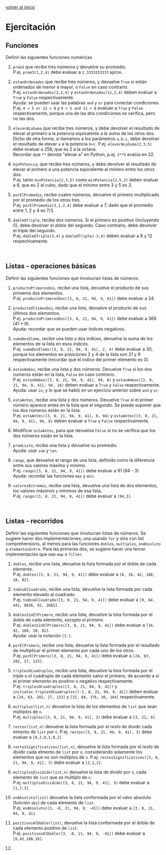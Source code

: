 <style>
.page-header {
    padding-bottom: 50px;
    padding-top: 50px;
}
</style>

[volver al inicio](./index.md)  

# Ejercitación

## Funciones

Definir las siguientes funciones numéricas
1. `prom3` que recibe tres números y devuelve su promedio.  
  P.ej. `prom3(1,2,4)` debe evaluar a `2.3333333333` aprox..

1. `estanOrdenados` que recibe tres números, y devuelve `True` si están ordenados de menor a mayor, o `False` en caso contrario.  
  P.ej. `estanOrdenados(1,2,4)` y `estanOrdenados(11,2,4)` deben evaluar a `True` y `False` respectivamente.  
  Ayuda: se pueden usar las palabras `and` y `or` para conectar condiciones. P.ej. `4 < 5 or 12 < 8` y `4 < 5 and 12 < 8` evalúan a `True` y `False` respectivamente, porque una de las dos condiciones se verifica, pero no las dos.

1. `elevarALaSuma` que recibe tres números, y debe devolver el resultado de elevar al primero a la potencia equivalente a la suma de los otros dos.  
Dicho de otra forma, si llamamos a los parámetros `a,b,c`, debe devolver el resultado de elevar `a` a la potencia `b+c`.
    P.ej. `elevarALaSuma(2,3,5)` debe evaluar a 256, que es 2 a la octava.  
    Recordar que `**` denota "elevar a" en Python, p.ej. `2**5` evalúa en 32.

1. `minPotencia`, que recibe tres números, y debe devolver el resultado de elevar al primero a una potencia equivalente al *mínimo* entre los otros dos.  
    P.ej. tanto `minPotencia(2,3,5)` como `minPotencia(2,5,3)` deben evaluar a 8, que es 2 al cubo, dado que el mínimo entre 3 y 5 es 3.

1. `porElPromedio`, recibe cuatro números, devuelve el primero multiplicado por el promedio de los otros tres.  
P.ej. `porElPromedio(3,1,2,4)` debe evaluar a 7, dado que el promedio entre 1, 2 y 4 es 7/3.

1. `dobleOTriple`, recibe dos números. Si el primero es positivo (incluyendo 0), debe devolver el *doble* del segundo. Caso contrario, debe devolver el *triple* del segundo.  
P.ej. `dobleOTriple(3,4)` y `dobleOTriple(-3,4)` deben evaluar a 8 y 12 respectivamente.

<br/>

## Listas - operaciones básicas
Definir las siguientes funciones que involucran listas de números.

1. `productoPrimerosDos`, recibe una lista, devuelve el producto de sus primeros dos elementos.  
P.ej. `productoPrimerosDos([3, 8, 21, 94, 9, 41])` debe evaluar a 24.

1. `productoUltimosDos`, recibe una lista, devuelve el producto de sus *últimos* dos elementos.  
P.ej. `productoPrimerosDos([3, 8, 21, 94, 9, 41])` debe evaluar a 369 (41 * 9).  
Ayuda: recordar que se pueden usar índices negativos.

1. `sumaDosElems`, recibe una lista y dos índices, devuelve la suma de los elementos de la lista en esos índices.  
P.ej. `sumaDosElems([3, 8, 21, 94, 9, 41], 2, 4)` debe evaluar a 30, porque los elementos en posiciones 2 y 4 de la lista son 21 y 9 respectivamente (recordar que el índice del primer elemento es 0).

1. `estanAmbos`, recibe una lista y dos números. Devuelve `True` si los dos números están en la lista, `False` en caso contrario.  
P.ej. `estanAmbos([3, 8, 21, 94, 9, 41], 94, 8)` y `estanAmbos([3, 8, 21, 94, 9, 41], 94, 16)` deben evaluar a `True` y `False` respectivamente.
Ayuda: usar `in`, y lo que se habló en un ejercicio anterior sobre `and` y `or`.

1. `estaAntes`, recibe una lista y dos números. Devuelve `True` si el primer número aparece antes en la lista que el segundo. Se puede suponer que los dos números están en la lista.  
P.ej. `estaAntes([3, 8, 21, 94, 9, 41], 8, 94)` y `estaAntes([3, 8, 21, 94, 9, 41], 94, 8)` deben evaluar a `True` y `False` respectivamente.

1. Modificar `estaAntes`, para que devuelva `False` si no se verifica que los dos números están en la lista.

1. `promLista`, recibe una lista y devuelve su promedio.  
Ayuda: usar `sum` y `len`.

1. `rango`, que devuelve el rango de una lista, definido como la diferencia entre sus valores máximo y mínimo.  
P.ej. `rango([3, 8, 21, 94, 9, 41])` debe evaluar a 91 (94 - 3).  
Ayuda: recordar las funciones `max` y `min`.

1. `valoresExtremos`, recibe una lista, devuelve una lista de dos elementos, los valores máximos y mínimos de esa lista.  
P.ej. `rango([3, 8, 21, 94, 9, 41])` debe evaluar a `[94,3]`.

<br/>

## Listas - recorridos
Definir las siguientes funciones que involucran listas de números.
Se sugiere hacer dos implementaciones, una usando `for` y otra con list comprehensions, al menos para las funciones `dobles`, `multiplos`, `enAbsoluto` y `elementosEntre`. Para las primeras dos, se sugiere hacer una tercer implementación que use `map` o `filter`.

1. `dobles`, recibe una lista, devuelve la lista formada por el doble de cada elemento.  
P.ej. `dobles([3, 8, 21, 94, 9, 41])` debe evaluar a `[6, 16, 42, 188, 18, 82]`.

1. `todosAlCuadrado`, recibe una lista, devuelve la lista formada por cada elemento elevado al cuadrado.  
P.ej. `todosAlCuadrado([3, 8, 21, 94, 9, 41])` debe evaluar a `[9, 64, 441, 8836, 81, 1681]`.

1. `doblesSinElPrimero`, recibe una lista, devuelve la lista formada por el doble de cada elemento, *excepto el primero*.  
P.ej. `doblesSinElPrimero([3, 8, 21, 94, 9, 41])` debe evaluar a `[16, 42, 188, 18, 82]`.  
Ayuda: usar la notación `[1:]`.

1. `porElPrimero`, recibe una lista, devuelve la lista formada por el resultado de multiplicar el primer elemento por cada uno de los otros.  
P.ej. `porElPrimero([3, 8, 21, 94, 9, 41])` debe evaluar a `[24, 63, 282, 27, 123]`.

1. `triplesOCuadruples`, recibe una lista, devuelve la lista formada por el triple o el cuádruple de cada elemento salvo el primero, de acuerdo a si el primer elemento es positivo o negativo respectivamente.  
P.ej. `triplesOCuadruples([3, 8, 21, 94, 9, 41])` y `initialex.triplesOCuadruples([-3, 8, 21, 94, 9, 41])` deben evaluar a `[24, 63, 282, 27, 123]` y `[32, 84, 376, 36, 164]` respectivamente.

1. `multiplos(list,n)` devuelve la lista de los elementos de `list` que sean múltiplos de `n`.  
P.ej. `multiplos([3, 8, 21, 94, 9, 41], 3)` debe evaluar a `[3, 21, 9]`.

1. `restos(list,n)` devuelve la lista formada por el *resto* de dividir cada elmento de `list` por `n`.
P.ej. `restos([3, 8, 21, 94, 9, 41], 3)` debe evaluar a `[0,2,0,1,0,2]`.

1. `restosSignificativos(list,n)`, devuelve la lista formada por el *resto* de dividir cada elmento de `list` por `n`, considerando solamente los elementos que no son múltiplos de `n`.
P.ej. `restosSignificativos([3, 8, 21, 94, 9, 41], 3)` debe evaluar a `[2,1,2]`.

1. `multiplosDividido(list,n)` devuelve la lista de dividir por `n`, cada elemento de `list` que es múltiplo de `n`.  
P.ej. `multiplosDividido([3, 8, 21, 94, 9, 41], 3)` debe evaluar a `[1,7,3]`.

1. `enAbsoluto(list)` devuelve la lista conformada por el valor absoluto (función `abs`) de cada elemento de `list`.  
P.ej. `enAbsoluto([3, -8, 21, 94, 9, -41])` debe evaluar a `[3, 8, 21, 94, 9, 41]`.

1. `positivosAlDoble(list)`, devuelve la lista conformada por el doble de cada elemento positivo de `list`.  
P.ej. `positivosAlDoble([3, -8, 21, 94, 9, -41])` debe evaluar a `[6,42,188,18]`.

1.




<!--
def elementosEntre(list,min,max):
    return [x for x in list if x >= min and x <= max ]

def sinElMaximo(list):
    return [x for x in list if x < max(list)]

def sinValoresExtremos(list):
    return [x for x in list if x not in valoresExtremos(list)]

def llevandoTodosAlMenosA(list,n):
    return [max(n,x) for x in list]

def agregandoPares(list1, list2):
    return list1 + multiplos(list2, 2)

def desviaciones(list):
    return [abs(x - promLista(list)) for x in list]

def desviacionMedia(list):
    return promLista(desviaciones(list))

def productoPuntual(list1,list2):
    return [n * m for n,m in zip(list1,list2)]

def productoProgresivo(list):
    return productoPuntual(list, (x+1 for x in range(len(list))))

def esListaOrdenada(list):
    return all(n1 < n2 for (n1,n2) in zip(list, list[1:]))

def puntosEntre(inicio,fin):
    ix, iy = inicio
    fx, fy = fin
    return ((x,y) for x in range(ix, fx+1) for y in range(iy, fy+1))

-->

